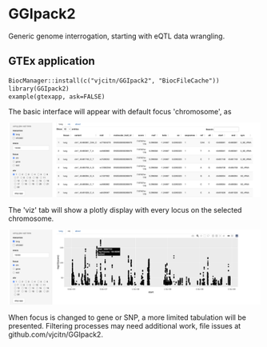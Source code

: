 # GGIpack2

Generic genome interrogation, starting with eQTL data wrangling.

## GTEx application

```
BiocManager::install(c("vjcitn/GGIpack2", "BiocFileCache"))
library(GGIpack2)
example(gtexapp, ask=FALSE)
```

The basic interface will appear with default focus 'chromosome', as

![](lungp05tab.png)

The 'viz' tab will show a plotly display with every locus
on the selected chromosome.

![](lungp05viz.png)

When focus is changed to gene or SNP, a more limited tabulation
will be presented.  Filtering processes may need additional work,
file issues at github.com/vjcitn/GGIpack2.
